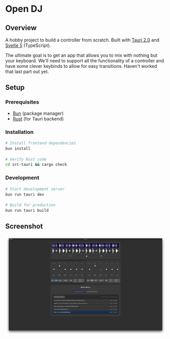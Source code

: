 # Open DJ

## Overview

A hobby project to build a controller from scratch. Built with [Tauri 2.0](https://tauri.app) and [Svelte 5](https://svelte.dev) (TypeScript).

The ultimate goal is to get an app that allows you to mix with nothing but your keyboard.
We'll need to support all the functionality of a controller and have some clever keybinds to allow for easy transitions.
Haven't worked that last part out yet.

## Setup

### Prerequisites
- [Bun](https://bun.sh) (package manager)
- [Rust](https://rustup.rs) (for Tauri backend)

### Installation
```bash
# Install frontend dependencies
bun install

# Verify Rust code
cd src-tauri && cargo check
```

### Development
```bash
# Start development server
bun run tauri dev

# Build for production
bun run tauri build
```

## Screenshot

![Open DJ Screenshot](static/06-12-25.png)
